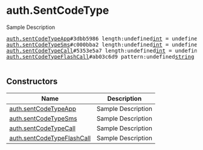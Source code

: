 # auth.SentCodeType

Sample Description

<pre>
<a href="../constructor/auth.sentCodeTypeApp">auth.sentCodeTypeApp</a>#3dbb5986 length:undefined<a href="../type/int.md">int</a> = undefined<a href="../type/auth.SentCodeType.md">auth.SentCodeType</a>;
<a href="../constructor/auth.sentCodeTypeSms">auth.sentCodeTypeSms</a>#c000bba2 length:undefined<a href="../type/int.md">int</a> = undefined<a href="../type/auth.SentCodeType.md">auth.SentCodeType</a>;
<a href="../constructor/auth.sentCodeTypeCall">auth.sentCodeTypeCall</a>#5353e5a7 length:undefined<a href="../type/int.md">int</a> = undefined<a href="../type/auth.SentCodeType.md">auth.SentCodeType</a>;
<a href="../constructor/auth.sentCodeTypeFlashCall">auth.sentCodeTypeFlashCall</a>#ab03c6d9 pattern:undefined<a href="../type/string.md">string</a> = undefined<a href="../type/auth.SentCodeType.md">auth.SentCodeType</a>;

</pre>

## Constructors

| Name | Description |
|------|-------------|
| [auth.sentCodeTypeApp](../constructor/auth.sentCodeTypeApp.md) | Sample Description |
| [auth.sentCodeTypeSms](../constructor/auth.sentCodeTypeSms.md) | Sample Description |
| [auth.sentCodeTypeCall](../constructor/auth.sentCodeTypeCall.md) | Sample Description |
| [auth.sentCodeTypeFlashCall](../constructor/auth.sentCodeTypeFlashCall.md) | Sample Description |

